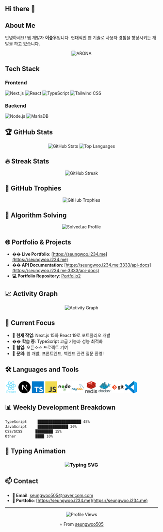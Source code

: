 ## Hi there 👋

## About Me
안녕하세요! 웹 개발자 **이승우**입니다.
현대적인 웹 기술로 사용자 경험을 향상시키는 개발을 하고 있습니다.

<div align="center">
  <img alt="ARONA" width="500" src="https://github.com/user-attachments/assets/ea120f08-98cd-47da-9f77-7b88908d0c93">
</div>

## Tech Stack

### Frontend
![Next.js](https://img.shields.io/badge/Next.js-15-black?style=for-the-badge&logo=next.js)
![React](https://img.shields.io/badge/React-19-blue?style=for-the-badge&logo=react)
![TypeScript](https://img.shields.io/badge/TypeScript-5-blue?style=for-the-badge&logo=typescript)
![Tailwind CSS](https://img.shields.io/badge/Tailwind_CSS-4-38B2AC?style=for-the-badge&logo=tailwind-css)

### Backend
![Node.js](https://img.shields.io/badge/Node.js-Express-green?style=for-the-badge&logo=node.js)
![MariaDB](https://img.shields.io/badge/MySQL-MariaDB-orange?style=for-the-badge&logo=MariaDB)

## 🏆 GitHub Stats

<div align="center">
  <img src="https://github-readme-stats.vercel.app/api?username=seungwoo505&show_icons=true&theme=dark&hide_border=true&count_private=true" alt="GitHub Stats" />
  
  <img src="https://github-readme-stats.vercel.app/api/top-langs/?username=seungwoo505&layout=compact&theme=dark&hide_border=true&langs_count=8" alt="Top Languages" />
</div>

## 🔥 Streak Stats

<div align="center">
  <img src="https://github-readme-streak-stats.herokuapp.com/?user=seungwoo505&theme=dark&hide_border=true" alt="GitHub Streak" />
</div>

## 🏅 GitHub Trophies

<div align="center">
  <img src="https://github-profile-trophy.vercel.app/?username=seungwoo505&theme=darkhub&no-frame=true&row=1&margin-w=15&margin-h=15" alt="GitHub Trophies" />
</div>

## 🧮 Algorithm Solving

<div align="center">
  <!-- Solved.ac 배지 (백준 ID를 실제 ID로 변경하세요) -->
  <img src="http://mazassumnida.wtf/api/v2/generate_badge?boj=zoozoo1302" alt="Solved.ac Profile" />
</div>

## 🌐 Portfolio & Projects

- **�� Live Portfolio**: [https://seungwoo.i234.me](https://seungwoo.i234.me)
- **�� API Documentation**: [https://seungwoo.i234.me:3333/api-docs](https://seungwoo.i234.me:3333/api-docs)
- **💻 Portfolio Repository**: [Portfolio2](https://github.com/seungwoo505/Portfolio2)

## 📈 Activity Graph

<div align="center">
  <img src="https://github-readme-activity-graph.vercel.app/graph?username=seungwoo505&theme=dark&hide_border=true" alt="Activity Graph" />
</div>

## 🎯 Current Focus

- 🔭 **현재 작업**: Next.js 15와 React 19로 포트폴리오 개발
- �� **학습 중**: TypeScript 고급 기능과 성능 최적화
- 👯 **협업**: 오픈소스 프로젝트 기여
- 💬 **문의**: 웹 개발, 프론트엔드, 백엔드 관련 질문 환영!

## 🛠 Languages and Tools

<p align="left">
  <img src="https://raw.githubusercontent.com/devicons/devicon/master/icons/react/react-original-wordmark.svg" alt="react" width="40" height="40"/>
  <img src="https://raw.githubusercontent.com/devicons/devicon/master/icons/nextjs/nextjs-original.svg" alt="nextjs" width="40" height="40"/>
  <img src="https://raw.githubusercontent.com/devicons/devicon/master/icons/typescript/typescript-original.svg" alt="typescript" width="40" height="40"/>
  <img src="https://raw.githubusercontent.com/devicons/devicon/master/icons/javascript/javascript-original.svg" alt="javascript" width="40" height="40"/>
  <img src="https://raw.githubusercontent.com/devicons/devicon/master/icons/nodejs/nodejs-original-wordmark.svg" alt="nodejs" width="40" height="40"/>
  <img src="https://raw.githubusercontent.com/devicons/devicon/master/icons/mysql/mysql-original-wordmark.svg" alt="mysql" width="40" height="40"/>
  <img src="https://raw.githubusercontent.com/devicons/devicon/master/icons/redis/redis-original-wordmark.svg" alt="redis" width="40" height="40"/>
  <img src="https://raw.githubusercontent.com/devicons/devicon/master/icons/docker/docker-original-wordmark.svg" alt="docker" width="40" height="40"/>
  <img src="https://raw.githubusercontent.com/devicons/devicon/master/icons/git/git-original-wordmark.svg" alt="git" width="40" height="40"/>
  <img src="https://raw.githubusercontent.com/devicons/devicon/master/icons/vscode/vscode-original.svg" alt="vscode" width="40" height="40"/>
</p>

## 📊 Weekly Development Breakdown

```text
TypeScript     ████████████████████ 45%
JavaScript     ██████████████ 30%
CSS/SCSS      ████████ 15%
Other         ████ 10%
```

## 🎨 Typing Animation

<h3 align="center">
  <img src="https://readme-typing-svg.herokuapp.com?font=Fira+Code&pause=1000&color=2F81F7&center=true&vCenter=true&width=435&lines=Full+Stack+Developer;Next.js+%26+React+Enthusiast;Always+Learning+New+Things;Building+Modern+Web+Apps" alt="Typing SVG" />
</h3>

## 📫 Contact

- **📧 Email**: seungwoo505@naver.com.com
- **📱 Portfolio**: [https://seungwoo.i234.me](https://seungwoo.i234.me)

---

<div align="center">
  <img src="https://komarev.com/ghpvc/?username=seungwoo505&label=Profile%20views&color=0e75b6&style=flat" alt="Profile Views" />
  
  ⭐ From [seungwoo505](https://github.com/seungwoo505)
</div>
